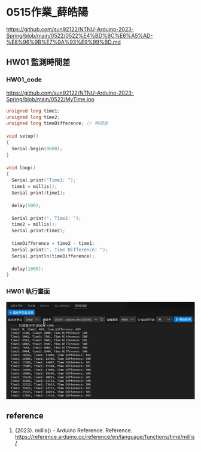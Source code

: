 # 0515作業_薛皓陽

<https://github.com/sun92122/NTNU-Arduino-2023-Spring/blob/main/0522/0522%E4%BD%9C%E6%A5%AD-%E8%96%9B%E7%9A%93%E9%99%BD.md>

## HW01 監測時間差

### HW01_code

<https://github.com/sun92122/NTNU-Arduino-2023-Spring/blob/main/0522/MyTime.ino>

```cpp
unsigned long time1;
unsigned long time2;
unsigned long timeDifference; // 時間差

void setup()
{
  Serial.begin(9600);
}

void loop()
{
  Serial.print("Time1: ");
  time1 = millis();
  Serial.print(time1);

  delay(500);

  Serial.print(", Time2: ");
  time2 = millis();
  Serial.print(time2);

  timeDifference = time2 - time1;
  Serial.print(", Time Difference: ");
  Serial.println(timeDifference);

  delay(1000);
}
```

### HW01 執行畫面

![MyTimeSerial](MyTimeSerial.png)

## reference

1. (2023). millis() - Arduino Reference. Reference. <https://reference.arduino.cc/reference/en/language/functions/time/millis/>
